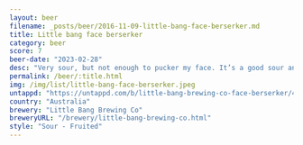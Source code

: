 ```yaml
---
layout: beer
filename: _posts/beer/2016-11-09-little-bang-face-berserker.md
title: Little bang face berserker
category: beer
score: 7
beer-date: "2023-02-28"
desc: "Very sour, but not enough to pucker my face. It’s a good sour and pretty easy drinking for that"
permalink: /beer/:title.html
img: /img/list/little-bang-face-berserker.jpeg
untappd: "https://untappd.com/b/little-bang-brewing-co-face-berserker/4827130"
country: "Australia"
brewery: "Little Bang Brewing Co"
breweryURL: "/brewery/little-bang-brewing-co.html"
style: "Sour - Fruited"
---
```

